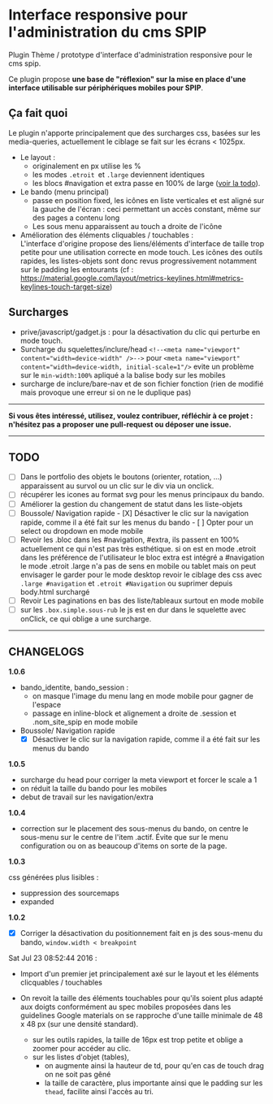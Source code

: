 # Interface responsive pour l'administration du cms SPIP

Plugin Thème / prototype d'interface d'administration responsive pour le cms spip.

Ce plugin propose **une base de "réflexion" sur la mise en place d'une interface utilisable sur périphériques mobiles pour SPIP**.


## Ça fait quoi

Le plugin n'apporte principalement que des surcharges css, basées sur les media-queries, actuellement le ciblage se fait sur les écrans  < 1025px.

*	Le layout :
	*	originalement en px utilise les %
	*	les modes `.etroit `et `.large` deviennent identiques
	*	les blocs #navigation et extra passe en 100% de large ([voir la todo](#todo)).
*	Le bando (menu principal)
	*	passe en position fixed, les icônes en liste verticales et est aligné sur la gauche de l'écran : ceci permettant un accès constant, même sur des pages a contenu long
	*	Les sous menu apparaissent au touch a droite de l'icône
*	Amélioration des éléments cliquables / touchables :  
	L'interface d'origine propose des liens/éléments d'interface de taille trop petite pour une utilisation correcte en mode touch. Les icônes des outils rapides, les listes-objets sont donc revus progressivement notamment sur le padding les entourants (cf : https://material.google.com/layout/metrics-keylines.html#metrics-keylines-touch-target-size)

## Surcharges

*   prive/javascript/gadget.js :
    pour la désactivation du clic qui perturbe en mode touch.
*   Surcharge du squelettes/inclure/head
    `<!--<meta name="viewport" content="width=device-width" />-->`
    pour
    `<meta name="viewport" content="width=device-width, initial-scale=1"/>`
    evite un problème sur le `min-width:100%` apliqué a la balise body sur les mobiles
*   surcharge de inclure/bare-nav et de son fichier fonction (rien de modifié mais provoque une erreur si on ne le duplique pas)   
    
---

**Si vous êtes intéressé, utilisez, voulez contribuer, réfléchir à ce projet :
n'hésitez pas a proposer une pull-request ou déposer une issue.**

---

## TODO

- [ ]   Dans le portfolio des objets le boutons (orienter, rotation, …) apparaissent au survol ou un clic sur le div via un onclick.
- [ ]   récupérer les icones au format svg pour les menus principaux du bando.
- [ ]   Améliorer la gestion du changement de statut dans les liste-objets
- [ ]   Boussole/ Navigation rapide
        - [X] Désactiver le clic sur la navigation rapide, comme il a été fait sur les menus du bando
        - [ ] Opter pour un select ou dropdown en mode mobile
- [ ]   Revoir les .bloc dans les #navigation, #extra, ils passent en 100% actuellement ce qui n'est pas très esthétique.
        si on est en mode .etroit dans les préférence de l'utilisateur le bloc extra est intégré a #navigation
        le mode .etroit .large n'a pas de sens en mobile ou tablet mais on peut envisager le garder pour le mode desktop
        revoir le ciblage des css avec `.large #navigation` et `.etroit #Navigation` ou suprimer depuis body.html surchargé
- [ ]   Revoir Les paginations en bas des liste/tableaux surtout en mode mobile
- [ ]   sur les `.box.simple.sous-rub` le js est en dur dans le squelette avec onClick, ce qui oblige a une surcharge.

--- 

## CHANGELOGS

**1.0.6**

- bando_identite, bando_session :
    - on masque l'image du menu lang en mode mobile pour gagner de l'espace
    - passage en inline-block et alignement a droite de .session et .nom_site_spip en mode mobile
- Boussole/ Navigation rapide
    - [X] Désactiver le clic sur la navigation rapide, comme il a été fait sur les menus du bando
    
**1.0.5**

- surcharge du head pour corriger la meta viewport et forcer le scale a 1
- on réduit la taille du bando pour les mobiles
- debut de travail sur les navigation/extra


**1.0.4**

- correction sur le placement des sous-menus du bando, on centre le sous-menu sur le centre de l'item .actif. Évite que sur le menu configuration ou on as beaucoup d'items on sorte de la page.

**1.0.3**

css générées plus lisibles :

- suppression des sourcemaps
- expanded

**1.0.2**

*   [x] Corriger la désactivation du positionnement fait en js des sous-menu du bando, `window.width < breakpoint `

Sat Jul 23 08:52:44 2016 :

*   Import d'un premier jet principalement axé sur le layout et les éléments clicquables / touchables

*   On revoit la taille des éléments touchables pour qu'ils soient plus adapté aux doigts conformément au spec mobiles proposées dans les guidelines Google materials on se rapproche d'une taille minimale de 48 x 48 px (sur une densité standard).
    
    * sur les outils rapides, la taille de 16px est trop petite et oblige a zoomer pour accéder au clic.
    * sur les listes d'objet (tables),
        *   on augmente ainsi la hauteur de td, pour qu'en cas de touch drag on ne soit pas gêné
        *   la taille de caractère, plus importante ainsi que le padding sur les `thead`, facilite ainsi l'accès au tri.
 
